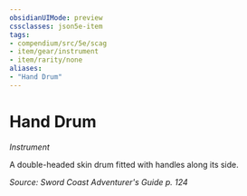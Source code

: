 ```yaml
---
obsidianUIMode: preview
cssclasses: json5e-item
tags:
- compendium/src/5e/scag
- item/gear/instrument
- item/rarity/none
aliases: 
- "Hand Drum"
---
```

# Hand Drum
*Instrument*  


A double-headed skin drum fitted with handles along its side.

*Source: Sword Coast Adventurer's Guide p. 124*